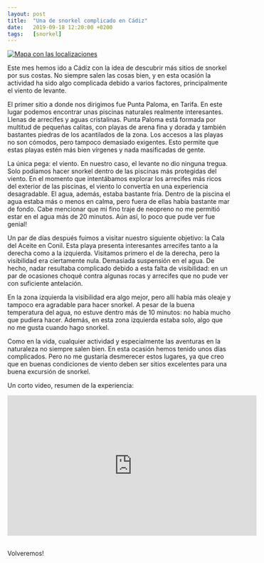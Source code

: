 ```yaml
---
layout: post
title:  "Una de snorkel complicado en Cádiz"
date:   2019-09-18 12:20:00 +0200
tags:	[snorkel]
---
```


[![Mapa con las localizaciones][mapa]](https://opentopomap.org/#map=11/36.1980/-5.7458)

Este mes hemos ido a Cádiz con la idea de descubrir más sitios de snorkel por
sus costas. No siempre salen las cosas bien, y en esta ocasión la actividad
ha sido algo complicada debido a varios factores, principalmente el viento
de levante.

<!--more-->

El primer sitio a donde nos dirigimos fue Punta Paloma, en Tarifa. En este
lugar podemos encontrar unas piscinas naturales realmente interesantes. Llenas
de arrecifes y aguas cristalinas. Punta Paloma está formada por multitud de
pequeñas calitas, con playas de arena fina y dorada y también bastantes piedras
de los acantilados de la zona. Los accesos a las playas no son cómodos, pero
tampoco demasiado exigentes. Esto permite que estas playas estén más bien
vírgenes y nada masificadas de gente.

La única pega: el viento. En nuestro caso, el levante no dio ninguna tregua.
Solo podíamos hacer snorkel dentro de las piscinas más protegidas del viento.
En el momento que intentábamos explorar los arrecifes más ricos del exterior
de las piscinas, el viento lo convertía en una experiencia desagradable. El
agua, además, estaba bastante fría. Dentro de la piscina el agua estaba más o
menos en calma, pero fuera de ellas había bastante mar de fondo.
Cabe mencionar que mi fino traje de neopreno no me permitió estar en el agua
más de 20 minutos. Aún así, lo poco que pude ver fue genial!

Un par de días después fuimos a visitar nuestro siguiente objetivo: la Cala
del Aceite en Conil. Esta playa presenta interesantes arrecifes tanto a la 
derecha como a la izquierda. Visitamos primero el de la derecha, pero la
visibilidad era ciertamente nula. Demasiada suspensión en el agua. De hecho,
nadar resultaba complicado debido a esta falta de visibilidad: en un par de
ocasiones choqué contra algunas rocas y arrecifes que no pude ver con
suficiente antelación.

En la zona izquierda la visibilidad era algo mejor, pero allí había más oleaje
y tampoco era agradable para hacer snorkel. A pesar de la buena temperatura del
agua, no estuve dentro más de 10 minutos: no había mucho que pudiera hacer.
Además, en esta zona izquierda estaba solo, algo que no me gusta cuando hago
snorkel.

Como en la vida, cualquier actividad y especialmente las aventuras en la
naturaleza no siempre salen bien. En esta ocasión hemos tenido unos días
complicados. Pero no me gustaría desmerecer estos lugares, ya que creo que en
buenas condiciones de viento deben ser sitios excelentes para una buena
excursión de snorkel. 

Un corto video, resumen de la experiencia:

<center>                                                        
<iframe width="560" height="315"
	src="https://www.youtube-nocookie.com/embed/WkiZhRg-RDA"
	frameborder="0"
	allow="accelerometer; autoplay; encrypted-media; gyroscope; picture-in-picture"
	allowfullscreen>
</iframe>
</center>
<br/>

Volveremos!

[mapa]:		{{site.url}}/assets/20190918-mapa-snorkel-cadiz.png

